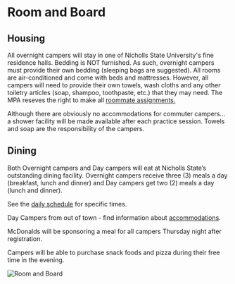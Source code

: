 Room and Board
==============

Housing
-------

All overnight campers will stay in one of Nicholls State University's
fine residence halls. Bedding is NOT furnished. As such, overnight
campers must provide their own bedding (sleeping bags are suggested).
All rooms are air-conditioned and come with beds and mattresses.
However, all campers will need to provide their own towels, wash cloths
and any other toiletry articles (soap, shampoo, toothpaste, etc.) that
they may need. The MPA reseves the right to make all [roommate
assignments.](/roommates)

Although there are obviously no accommodations for commuter campers… a
shower facility will be made available after each practice session.
Towels and soap are the responsibility of the campers.

Dining
------

Both Overnight campers and Day campers will eat at Nicholls State’s
outstanding dining facility. Overnight campers receive three (3) meals a
day (breakfast, lunch and dinner) and Day campers get two (2) meals a
day (lunch and dinner).

See the [daily schedule](/daily-schedule) for specific times.

Day Campers from out of town - find information about
[accommodations](/local-accommodations).

McDonalds will be sponsoring a meal for all campers Thursday night after
registration.

Campers will be able to purchase snack foods and pizza during their free
time in the evening.

![Room and Board](/media/4e80de8036112-room_and_board.jpg)
